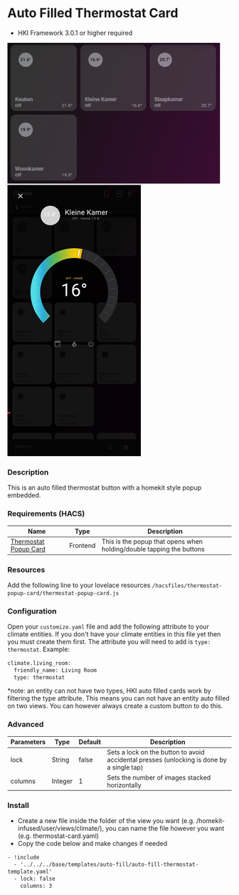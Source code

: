 # Auto Filled Thermostat Card
* HKI Framework 3.0.1 or higher required

![Homekit Infused](../images/auto-fill-thermostats-card.png)
![Homekit Infused](../images/thermostat-popup.png)

### Description
This is an auto filled thermostat button with a homekit style popup embedded.

### Requirements (HACS)
| Name | Type  | Description |
|----------------------------------|-------------|---------------------------------------------------------------------------------------------------------------------------------------------------------------------------------------------------------|
| [Thermostat Popup Card](https://github.com/DBuit/thermostat-popup-card) | Frontend | This is the popup that opens when holding/double tapping the buttons |

### Resources
Add the following line to your lovelace resources 
```/hacsfiles/thermostat-popup-card/thermostat-popup-card.js```

### Configuration
Open your `customize.yaml` file and add the following attribute to your climate entities. If you don't have your climate entities in this file yet then you must create them first. The attribute you will need to add is `type: thermostat`. Example:
```
climate.living_room:
  friendly_name: Living Room
  type: thermostat
```
*note: an entity can not have two types, HKI auto filled cards work by filtering the type attribute. This means you can not have an entity auto filled on two views. You can however always create a custom button to do this.

### Advanced
| Parameters | Type | Default | Description |
|----------------------------------|-------------|----------------------------------|----------------------------------------------------------------------------------------------------------------------------------------------------------------------|
| lock | String | false | Sets a lock on the button to avoid accidental presses (unlocking is done by a single tap) |
| columns | Integer | 1 | Sets the number of images stacked horizontally |

### Install
- Create a new file inside the folder of the view you want (e.g. /homekit-infused/user/views/climate/), you can name the file however you want (e.g. thermostat-card.yaml)
- Copy the code below and make changes if needed

```
- !include
  - '../../../base/templates/auto-fill/auto-fill-thermostat-template.yaml'
  - lock: false
    columns: 3
```

